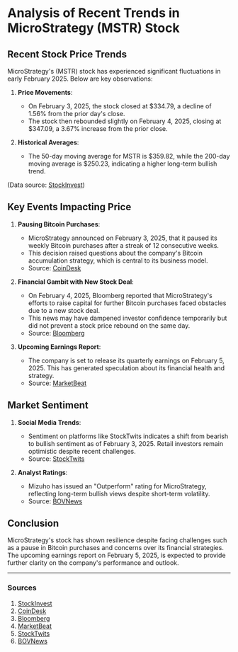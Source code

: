 # Analysis of Recent Trends in MicroStrategy (MSTR) Stock

## Recent Stock Price Trends

MicroStrategy's (MSTR) stock has experienced significant fluctuations in early February 2025. Below are key observations:

1. **Price Movements**:
   - On February 3, 2025, the stock closed at $334.79, a decline of 1.56% from the prior day's close.
   - The stock then rebounded slightly on February 4, 2025, closing at $347.09, a 3.67% increase from the prior close.

2. **Historical Averages**:
   - The 50-day moving average for MSTR is $359.82, while the 200-day moving average is $250.23, indicating a higher long-term bullish trend.

(Data source: [StockInvest](https://stockinvest.us/stock-price/MSTR))

## Key Events Impacting Price

1. **Pausing Bitcoin Purchases**:
   - MicroStrategy announced on February 3, 2025, that it paused its weekly Bitcoin purchases after a streak of 12 consecutive weeks.
   - This decision raised questions about the company's Bitcoin accumulation strategy, which is central to its business model.
   - Source: [CoinDesk](https://www.coindesk.com/markets/2025/02/03/microstrategy-pauses-weekly-bitcoin-purchases-ahead-of-earnings)

2. **Financial Gambit with New Stock Deal**:
   - On February 4, 2025, Bloomberg reported that MicroStrategy's efforts to raise capital for further Bitcoin purchases faced obstacles due to a new stock deal.
   - This news may have dampened investor confidence temporarily but did not prevent a stock price rebound on the same day.
   - Source: [Bloomberg](https://www.bloomberg.com/news/articles/2025-02-04/microstrategy-s-mstr-financial-gambit-hits-a-bump-with-new-stock-deal)

3. **Upcoming Earnings Report**:
   - The company is set to release its quarterly earnings on February 5, 2025. This has generated speculation about its financial health and strategy.
   - Source: [MarketBeat](https://www.marketbeat.com/instant-alerts/microstrategy-mstr-expected-to-announce-quarterly-earnings-on-wednesday-2025-02-03/)

## Market Sentiment

1. **Social Media Trends**:
   - Sentiment on platforms like StockTwits indicates a shift from bearish to bullish sentiment as of February 3, 2025. Retail investors remain optimistic despite recent challenges.
   - Source: [StockTwits](https://stocktwits.com/news-articles/markets/equity/microstrategy-stock-recovers-as-it-skips-bitcoin-purchases-amid-trump-tariff-shocker/chPYGVNRAO)

2. **Analyst Ratings**:
   - Mizuho has issued an "Outperform" rating for MicroStrategy, reflecting long-term bullish views despite short-term volatility.
   - Source: [BOVNews](https://www.bovnews.com/2025/02/03/mizuho-issues-outperform-rating-for-microstrategy-inc-mstr-stock/)

## Conclusion

MicroStrategy's stock has shown resilience despite facing challenges such as a pause in Bitcoin purchases and concerns over its financial strategies. The upcoming earnings report on February 5, 2025, is expected to provide further clarity on the company's performance and outlook.

---

### Sources
1. [StockInvest](https://stockinvest.us/stock-price/MSTR)
2. [CoinDesk](https://www.coindesk.com/markets/2025/02/03/microstrategy-pauses-weekly-bitcoin-purchases-ahead-of-earnings)
3. [Bloomberg](https://www.bloomberg.com/news/articles/2025-02-04/microstrategy-s-mstr-financial-gambit-hits-a-bump-with-new-stock-deal)
4. [MarketBeat](https://www.marketbeat.com/instant-alerts/microstrategy-mstr-expected-to-announce-quarterly-earnings-on-wednesday-2025-02-03/)
5. [StockTwits](https://stocktwits.com/news-articles/markets/equity/microstrategy-stock-recovers-as-it-skips-bitcoin-purchases-amid-trump-tariff-shocker/chPYGVNRAO)
6. [BOVNews](https://www.bovnews.com/2025/02/03/mizuho-issues-outperform-rating-for-microstrategy-inc-mstr-stock/)


